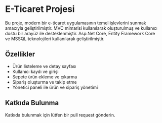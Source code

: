 # E-Ticaret Projesi

Bu proje, modern bir e-ticaret uygulamasının temel işlevlerini sunmak amacıyla geliştirilmiştir. MVC mimarisi kullanılarak oluşturulmuş ve kullanıcı dostu bir arayüz ile desteklenmiştir. Asp.Net Core, Entity Framework Core ve MSSQL teknolojileri kullanılarak geliştirilmiştir.

## Özellikler

- Ürün listeleme ve detay sayfası
- Kullanıcı kaydı ve girişi
- Sepete ürün ekleme ve çıkarma
- Sipariş oluşturma ve takip etme
- Yönetici paneli ile ürün ve sipariş yönetimi

## Katkıda Bulunma

Katkıda bulunmak için lütfen bir pull request gönderin.
